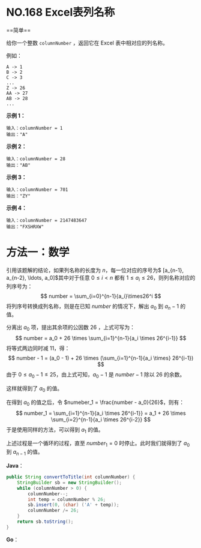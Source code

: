 # NO.168 Excel表列名称

==简单==

给你一个整数 `columnNumber` ，返回它在 Excel 表中相对应的列名称。

例如：

```
A -> 1
B -> 2
C -> 3
...
Z -> 26
AA -> 27
AB -> 28 
...
```

**示例 1：**

```
输入：columnNumber = 1
输出："A"
```

**示例 2：**

```
输入：columnNumber = 28
输出："AB"
```

**示例 3：**

```
输入：columnNumber = 701
输出："ZY"
```

**示例 4：**

```
输入：columnNumber = 2147483647
输出："FXSHRXW"
```

# 方法一：数学

引用该题解的结论，如果列名称的长度为 $n$，每一位对应的序号为$ [a_{n-1}, a_{n-2}, \ldots, a_0]$其中对于任意 $0 \le i < n$ 都有 $1 \le a_i \le 26$，则列名称对应的列序号为：
$$
number = \sum_{i=0}^{n-1}{a_i}\times26^i
$$
将列序号转换成列名称，则是在已知 $number$ 的情况下，解出 $a_0$ 到 $a_n-1$ 的值。

分离出 $a_0$ 项，提出其余项的公因数 $26$ ，上式可写为：
$$
number = a_0 + 26 \times \sum_{i=1}^{n-1}{a_i \times 26^{i-1}}
$$
将等式两边同时减 11，得：
$$
number - 1 = (a_0 - 1) + 26 \times (\sum_{i=1}^{n-1}{a_i \times} 26^{i-1})
$$
由于 $0 \le a_0 - 1 \le 25$，由上式可知，$a_0 - 1$ 是 $number - 1$ 除以 $26$ 的余数。

这样就得到了 $a_0$ 的值。

在得到 $a_0$ 的值之后，令 $numeber_1 = \frac{number - a_0}{26}$，则有：
$$
number_1 = \sum_{i=1}^{n-1}{a_i \times 26^{i-1}} = a_1 + 26 \times \sum_{i=2}^{n-1}{a_i \times 26^{i-2}}
$$
于是使用同样的方法，可以得到 $a_1$ 的值。

上述过程是一个循环的过程，直至 $number_1 = 0$ 时停止。此时我们就得到了 $a_0$ 到 $a_{n-1}$ 的值。

**Java**：

```java
public String convertToTitle(int columnNumber) {
    StringBuilder sb = new StringBuilder();
    while (columnNumber > 0) {
        columnNumber--;
        int temp = columnNumber % 26;
        sb.insert(0, (char) ('A' + temp));
        columnNumber /= 26;
    }
    return sb.toString();
}
```

**Go**：

```go

```